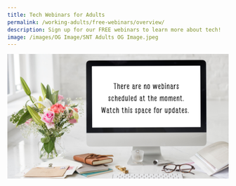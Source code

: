 ```yaml
---
title: Tech Webinars for Adults
permalink: /working-adults/free-webinars/overview/
description: Sign up for our FREE webinars to learn more about tech!
image: /images/OG Image/SNT Adults OG Image.jpeg
---
```

![no webinars for working adults in june](/images/No%20Webinar/No%20Webinar.png)